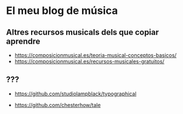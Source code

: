 # El meu blog de música



## Altres recursos musicals dels que copiar aprendre

- https://composicionmusical.es/teoria-musical-conceptos-basicos/
- https://composicionmusical.es/recursos-musicales-gratuitos/


## ???

- https://github.com/studiolampblack/typographical

- https://github.com/chesterhow/tale
